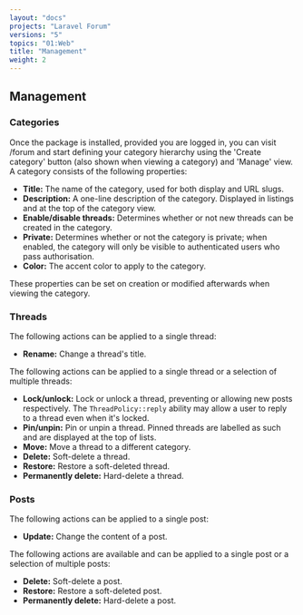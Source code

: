 ```yaml
---
layout: "docs"
projects: "Laravel Forum"
versions: "5"
topics: "01:Web"
title: "Management"
weight: 2
---
```


## Management

### Categories

Once the package is installed, provided you are logged in, you can visit <your domain>/forum and start defining your category hierarchy using the 'Create category' button (also shown when viewing a category) and 'Manage' view. A category consists of the following properties:

* **Title:** The name of the category, used for both display and URL slugs.
* **Description:** A one-line description of the category. Displayed in listings and at the top of the category view.
* **Enable/disable threads:** Determines whether or not new threads can be created in the category.
* **Private:** Determines whether or not the category is private; when enabled, the category will only be visible to authenticated users who pass authorisation.
* **Color:** The accent color to apply to the category.

These properties can be set on creation or modified afterwards when viewing the category.

### Threads

The following actions can be applied to a single thread:

* **Rename:** Change a thread's title.

The following actions can be applied to a single thread or a selection of multiple threads:

* **Lock/unlock:** Lock or unlock a thread, preventing or allowing new posts respectively. The `ThreadPolicy::reply` ability may allow a user to reply to a thread even when it's locked.
* **Pin/unpin:** Pin or unpin a thread. Pinned threads are labelled as such and are displayed at the top of lists.
* **Move:** Move a thread to a different category.
* **Delete:** Soft-delete a thread.
* **Restore:** Restore a soft-deleted thread.
* **Permanently delete:** Hard-delete a thread.

### Posts

The following actions can be applied to a single post:

* **Update:** Change the content of a post.

The following actions are available and can be applied to a single post or a selection of multiple posts:

* **Delete:** Soft-delete a post.
* **Restore:** Restore a soft-deleted post.
* **Permanently delete:** Hard-delete a post.
